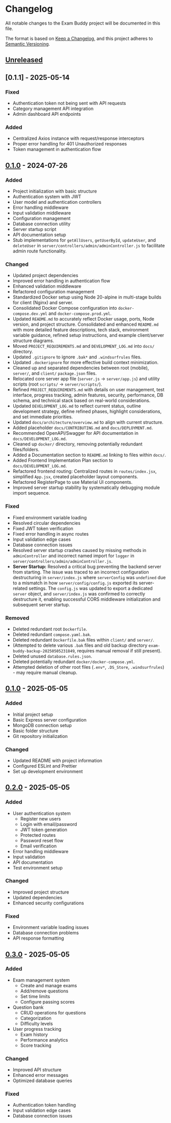# Changelog

All notable changes to the Exam Buddy project will be documented in this file.

The format is based on [Keep a Changelog](https://keepachangelog.com/en/1.0.0/),
and this project adheres to [Semantic Versioning](https://semver.org/spec/v2.0.0.html).

## [Unreleased]

## [0.1.1] - 2025-05-14

### Fixed
- Authentication token not being sent with API requests
- Category management API integration
- Admin dashboard API endpoints

### Added
- Centralized Axios instance with request/response interceptors
- Proper error handling for 401 Unauthorized responses
- Token management in authentication flow

## [0.1.0] - 2024-07-26

### Added
- Project initialization with basic structure
- Authentication system with JWT
- User model and authentication controllers
- Error handling middleware
- Input validation middleware
- Configuration management
- Database connection utility
- Server startup script
- API documentation setup
- Stub implementations for `getAllUsers`, `getUserById`, `updateUser`, and `deleteUser` in `server/controllers/admin/adminController.js` to facilitate admin route functionality.

### Changed
- Updated project dependencies
- Improved error handling in authentication flow
- Enhanced validation middleware
- Refactored configuration management
- Standardized Docker setup using Node 20-alpine in multi-stage builds for client (Nginx) and server.
- Consolidated Docker Compose configuration into `docker-compose.dev.yml` and `docker-compose.prod.yml`.
- Updated `README.md` to accurately reflect Docker usage, ports, Node version, and project structure.
  Consolidated and enhanced `README.md` with more detailed feature descriptions, tech stack, environment variable guidance, refined setup instructions, and example client/server structure diagrams.
- Moved `PROJECT_REQUIREMENTS.md` and `DEVELOPMENT_LOG.md` into `docs/` directory.
- Updated `.gitignore` to ignore `.bak*` and `.windsurfrules` files.
- Updated `.dockerignore` for more effective build context minimization.
- Cleaned up and separated dependencies between root (mobile), `server/`, and `client/` `package.json` files.
- Relocated core server app file (`server.js` -> `server/app.js`) and utility scripts (root `scripts/` -> `server/scripts/`).
- Refined `PROJECT_REQUIREMENTS.md` with details on user management, test interface, progress tracking, admin features, security, performance, DB schema, and technical stack based on real-world considerations.
- Updated `DEVELOPMENT_LOG.md` to reflect current status, outline development strategy, define refined phases, highlight considerations, and set immediate priorities.
- Updated `docs/architecture/overview.md` to align with current structure.
- Added placeholder `docs/CONTRIBUTING.md` and `docs/DEPLOYMENT.md`.
- Recommended OpenAPI/Swagger for API documentation in `docs/DEVELOPMENT_LOG.md`.
- Cleaned up `docker/` directory, removing potentially redundant files/folders.
- Added a Documentation section to `README.md` linking to files within `docs/`.
- Added Frontend Implementation Plan section to `docs/DEVELOPMENT_LOG.md`.
- Refactored frontend routing: Centralized routes in `routes/index.jsx`, simplified `App.jsx`, created placeholder layout components.
- Refactored RegisterPage to use Material UI components.
- Improved server startup stability by systematically debugging module import sequence.

### Fixed
- Fixed environment variable loading
- Resolved circular dependencies
- Fixed JWT token verification
- Fixed error handling in async routes
- Input validation edge cases
- Database connection issues
- Resolved server startup crashes caused by missing methods in `adminController` and incorrect named import for `logger` in `server/controllers/admin/adminController.js`.
- **Server Startup:** Resolved a critical bug preventing the backend server from starting. The issue was traced to an incorrect configuration destructuring in `server/index.js` where `serverConfig` was `undefined` due to a mismatch in how `server/config/config.js` exported its server-related settings. The `config.js` was updated to export a dedicated `server` object, and `server/index.js` was confirmed to correctly destructure it, enabling successful CORS middleware initialization and subsequent server startup.

### Removed
- Deleted redundant root `Dockerfile`.
- Deleted redundant `compose.yaml.bak`.
- Deleted redundant `Dockerfile.bak` files within `client/` and `server/`.
- (Attempted to delete various `.bak` files and old backup directory `exam-buddy-backup-20250505231849`, requires manual removal if still present).
- Deleted unused `database.rules.json`.
- Deleted potentially redundant `docker/docker-compose.yml`.
- Attempted deletion of other root files (`.env*`, `.DS_Store`, `.windsurfrules`) - may require manual cleanup.

## [0.1.0] - 2025-05-05
### Added
- Initial project setup
- Basic Express server configuration
- MongoDB connection setup
- Basic folder structure
- Git repository initialization

### Changed
- Updated README with project information
- Configured ESLint and Prettier
- Set up development environment

## [0.2.0] - 2025-05-05
### Added
- User authentication system
  - Register new users
  - Login with email/password
  - JWT token generation
  - Protected routes
  - Password reset flow
  - Email verification
- Error handling middleware
- Input validation
- API documentation
- Test environment setup

### Changed
- Improved project structure
- Updated dependencies
- Enhanced security configurations

### Fixed
- Environment variable loading issues
- Database connection problems
- API response formatting

## [0.3.0] - 2025-05-05
### Added
- Exam management system
  - Create and manage exams
  - Add/remove questions
  - Set time limits
  - Configure passing scores
- Question bank
  - CRUD operations for questions
  - Categorization
  - Difficulty levels
- User progress tracking
  - Exam history
  - Performance analytics
  - Score tracking

### Changed
- Improved API structure
- Enhanced error messages
- Optimized database queries

### Fixed
- Authentication token handling
- Input validation edge cases
- Database connection issues

[Unreleased]: https://github.com/brij5/exam-buddy/compare/v0.3.0...HEAD
[0.3.0]: https://github.com/brij5/exam-buddy/compare/v0.2.0...v0.3.0
[0.2.0]: https://github.com/brij5/exam-buddy/compare/v0.1.0...v0.2.0
[0.1.0]: https://github.com/brij5/exam-buddy/releases/tag/v0.1.0
